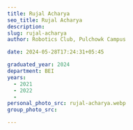 ```yaml
---
title: Rujal Acharya
seo_title: Rujal Acharya
description: 
slug: rujal-acharya
author: Robotics Club, Pulchowk Campus

date: 2024-05-28T17:24:31+05:45

graduated_year: 2024
department: BEI
years:
  - 2021
  - 2022
  - 
personal_photo_src: rujal-acharya.webp
group_photo_src: 

---
```


